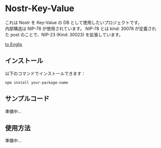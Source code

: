 # Nostr-Key-Value

これは Nostr を Key-Value の DB として使用したいプロジェクトです。  
内部構造は NIP-78 が使用されています。 NIP-78 とは kind: 30078 が定義された post のことで、NIP-23 (Kind: 30023) を拡張しています。

[to Englis](./README.md)

## インストール

以下のコマンドでインストールできます：

```shell
npm install your-package-name
```

## サンプルコード

準備中...

## 使用方法

準備中...